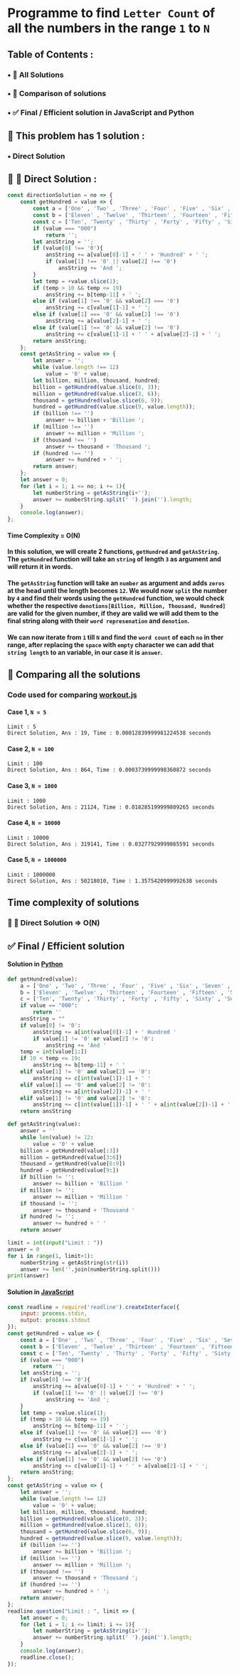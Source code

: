 # Programme to find `Letter Count` of all the numbers in the range `1` to `N`
## Table of Contents :
### • 🧪 All Solutions
### • 🤔 Comparison of solutions
### • ✅ Final / Efficient solution in JavaScript and Python
## 🧪 This problem has 1 solution :
### • Direct Solution
## 🐢  🐇 Direct Solution :
```javascript
const directionSolution = no => {
	const getHundred = value => {
		const a = ['One' , 'Two' , 'Three' , 'Four' , 'Five' , 'Six' , 'Seven' , 'Eight' , 'Nine'];
		const b = ['Eleven' , 'Twelve' , 'Thirteen' , 'Fourteen' , 'Fifteen' , 'Sixteen' , 'Seventeen' , 'Eighteen' , 'Nineteen'];
		const c = ['Ten', 'Twenty' , 'Thirty' , 'Forty' , 'Fifty' , 'Sixty' , 'Seventy' , 'Eighty','Ninety'];
		if (value === "000")
			return '';
		let ansString = '';
		if (value[0] !== '0'){
			ansString += a[value[0]-1] + ' ' + 'Hundred' + ' ';
			if (value[1] !== '0' || value[2] !== '0')
				ansString += 'And ';
		}
		let temp = +value.slice(1);
		if (temp > 10 && temp <= 19)
			ansString += b[temp-11] + ' ';
		else if (value[1] !== '0' && value[2] === '0')
			ansString += c[value[1]-1] + ' ';
		else if (value[1] === '0' && value[2] !== '0')
			ansString += a[value[2]-1] + ' ';
		else if (value[1] !== '0' && value[2] !== '0')
			ansString += c[value[1]-1] + ' ' + a[value[2]-1] + ' ';
		return ansString;
	};
	const getAsString = value => {
		let answer = '';
		while (value.length !== 12)
			value = '0' + value;
		let billion, million, thousand, hundred;
		billion = getHundred(value.slice(0, 3));
		million = getHundred(value.slice(3, 6));
		thousand = getHundred(value.slice(6, 9));
		hundred = getHundred(value.slice(9, value.length));
		if (billion !== '')
			answer += billion + 'Billion ';
		if (million !== '')
			answer += million + 'Million ';
		if (thousand !== '')
			answer += thousand + 'Thousand ';
		if (hundred !== '')
			answer += hundred + ' ';
		return answer;
	};
	let answer = 0;
	for (let i = 1; i <= no; i += 1){
		let numberString = getAsString(i+'');
		answer += numberString.split(' ').join('').length;
	}
	console.log(answer);
};
```
#### Time Complexity = O(N)
#### In this solution, we will create 2 functions, `getHundred` and `getAsString`. The `getHundred` function will take an `string` of length `3` as argument and will return it in words.
#### The `getAsString` function will take an `number` as argument and adds `zeros` at the head until the length becomes `12`. We would now `split` the number by `4` and find their words using the `getHundred` function, we would check whether the respective `denotions[Billion, Million, Thousand, Hundred]` are valid for the given number, if they are valid we will add them to the final string along with their `word represenation` and `denotion`.
#### We can now iterate from `1` till `N` and find the `word count` of each `no` in ther range, after replacing the `space` with `empty` character we can add that `string length` to an variable, in our case it is `answer`.
## 🤔 Comparing all the solutions
### Code used for comparing [workout.js](workout.js)
#### Case 1, `N = 5`
```
Limit : 5
Direct Solution, Ans : 19, Time : 0.00012839999981224538 seconds
```
#### Case 2, `N = 100`
```
Limit : 100
Direct Solution, Ans : 864, Time : 0.0003739999998360872 seconds
```
#### Case 3, `N = 1000`
```
Limit : 1000
Direct Solution, Ans : 21124, Time : 0.018285199999809265 seconds
```
#### Case 4, `N = 10000`
```
Limit : 10000
Direct Solution, Ans : 319141, Time : 0.03277929999865591 seconds
```
#### Case 5, `N = 1000000`
```
Limit : 1000000
Direct Solution, Ans : 50218010, Time : 1.3575420999992638 seconds
```
## Time complexity of solutions
### 🐢 🐇 Direct Solution => O(N)
## ✅ Final / Efficient solution 
#### Solution in [Python](solution.py)
```python
def getHundred(value):
	a = ['One' , 'Two' , 'Three' , 'Four' , 'Five' , 'Six' , 'Seven' , 'Eight' , 'Nine']
	b = ['Eleven' , 'Twelve' , 'Thirteen' , 'Fourteen' , 'Fifteen' , 'Sixteen' , 'Seventeen' , 'Eighteen' , 'Nineteen']
	c = ['Ten', 'Twenty' , 'Thirty' , 'Forty' , 'Fifty' , 'Sixty' , 'Seventy' , 'Eighty','Ninety']
	if value == "000":
		return ''
	ansString = ""
	if value[0] != '0':
		ansString += a[int(value[0])-1] + ' Hundred '
		if value[1] != '0' or value[2] != '0':
			ansString += 'And '
	temp = int(value[1:])
	if 10 < temp <= 19:
		ansString += b[temp-11] + ' '
	elif value[1] != '0' and value[2] == '0':
		ansString += c[int(value[1])-1] + ' '
	elif value[1] == '0' and value[2] != '0':
		ansString += a[int(value[2])-1] + ' '
	elif value[1] != '0' and value[2] != '0':
		ansString += c[int(value[1])-1] + ' ' + a[int(value[2])-1] + ' '
	return ansString

def getAsString(value):
	answer = ''
	while len(value) != 12:
		value = '0' + value
	billion = getHundred(value[:3])
	million = getHundred(value[3:6])
	thousand = getHundred(value[6:9])
	hundred = getHundred(value[9:])
	if billion != '':
		answer += billion + 'Billion '
	if million != '':
		answer += million + 'Million '
	if thousand != '':
		answer += thousand + 'Thousand '
	if hundred != '':
		answer += hundred + ' '
	return answer

limit = int(input("Limit : "))
answer = 0
for i in range(1, limit+1):
	numberString = getAsString(str(i))
	answer += len(''.join(numberString.split()))
print(answer)
```
#### Solution in [JavaScript](solution.js)
```javascript
const readline = require('readline').createInterface({
	input: process.stdin,
	output: process.stdout
});
const getHundred = value => {
	const a = ['One' , 'Two' , 'Three' , 'Four' , 'Five' , 'Six' , 'Seven' , 'Eight' , 'Nine'];
	const b = ['Eleven' , 'Twelve' , 'Thirteen' , 'Fourteen' , 'Fifteen' , 'Sixteen' , 'Seventeen' , 'Eighteen' , 'Nineteen'];
	const c = ['Ten', 'Twenty' , 'Thirty' , 'Forty' , 'Fifty' , 'Sixty' , 'Seventy' , 'Eighty','Ninety'];
	if (value === "000")
		return '';
	let ansString = '';
	if (value[0] !== '0'){
		ansString += a[value[0]-1] + ' ' + 'Hundred' + ' ';
		if (value[1] !== '0' || value[2] !== '0')
			ansString += 'And ';
	}
	let temp = +value.slice(1);
	if (temp > 10 && temp <= 19)
		ansString += b[temp-11] + ' ';
	else if (value[1] !== '0' && value[2] === '0')
		ansString += c[value[1]-1] + ' ';
	else if (value[1] === '0' && value[2] !== '0')
		ansString += a[value[2]-1] + ' ';
	else if (value[1] !== '0' && value[2] !== '0')
		ansString += c[value[1]-1] + ' ' + a[value[2]-1] + ' ';
	return ansString;
};
const getAsString = value => {
	let answer = '';
	while (value.length !== 12)
		value = '0' + value;
	let billion, million, thousand, hundred;
	billion = getHundred(value.slice(0, 3));
	million = getHundred(value.slice(3, 6));
	thousand = getHundred(value.slice(6, 9));
	hundred = getHundred(value.slice(9, value.length));
	if (billion !== '')
		answer += billion + 'Billion ';
	if (million !== '')
		answer += million + 'Million ';
	if (thousand !== '')
		answer += thousand + 'Thousand ';
	if (hundred !== '')
		answer += hundred + ' ';
	return answer;
};
readline.question("Limit : ", limit => {
	let answer = 0;
	for (let i = 1; i <= limit; i += 1){
		let numberString = getAsString(i+'');
		answer += numberString.split(' ').join('').length;
	}
	console.log(answer);
	readline.close();
});
```